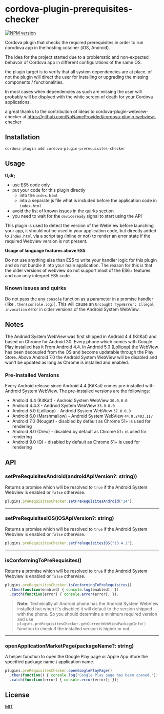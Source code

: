# cordova-plugin-prerequisites-checker

[![NPM version](https://img.shields.io/npm/v/cordova-plugin-webview-checker.svg)][npm-package-url]

Cordova plugin that checks the required prerequisites in order to run corodova app in the hosting cotainer (iOS, Android).

The idea for the project started due to a problematic and non-expected behavoir of Cordova app in different configurations of the same OS.

the plugin target is to verify that all system dependencies are at place.
of not the plugin will direct the user for installing or upgrading the missing components / functionalities.

In most cases when dependencies as such are missing the user will probably will be displyed with the white screen of death for your Cordova applications. 

a great thanks to the contribution of ideas to cordova-plugin-webview-checker at https://github.com/NoNameProvided/cordova-plugin-webview-checker

## Installation

```
cordova plugin add cordova-plugin-prerequisites-checker
```

## Usage

**tl,dr;**

- use ES5 code only
- put your code for this plugin directly 
  - into the `index.html`
  - into a separate js file what is included before the application code in `index.html`  
- avoid the list of known issues in the quirks section
- you need to wait for the `deviceready` signal to start using the API

This plugin is used to detect the version of the WebView before launching your app, it should not be used in your application code, but directly added to `index.html` via a script tag (inline or not) to render an error state if the required Webview version is not present.

**Usage of language features above ES5**

Do not use anything else than ES5 to write your handler logic for this plugin and do not bundle it into your main application. The reason for this is that the older versions of webview do not support most of the ES6+ features and can only interpret ES5 code.

### Known issues and quirks

Do not pass the any `console` function as a parameter in a promise handler (like `.then(console.log)`). This will cause an `Uncaught TypeError: Illegal invocation` error in older versions of the Android System WebView.

## Notes

The Android System WebView was first shipped in Android 4.4 (KitKat) and based on Chrome for Android 30. Every phone which comes with Google Play installed has it From Android 4.4. In Android 5.0 (Lollipop) the WebView has been decoupled from the OS and become updatable through the Play Store. Above Android 7.0 the Android System WebView will be disabled and won't be updated as long as Chrome is installed and enabled.

### Pre-installed Versions


Every Android release since Android 4.4 (KitKat) comes pre-installed with Android System WebView. The pre-installed versions are the followings:

- Android 4.4 (KitKat) - Android System WebView `30.0.0.0`
- Android 4.4.3 - Android System WebView `33.0.0.0`
- Android 5.0 (Lollipop) - Android System WebView `37.0.0.0`
- Android 6.0 (Marshmallow) - Android System WebView `44.0.2403.117`
- Android 7.0 (Nougat) - disabled by default as Chrome 51+ is used for rendering
- Android 8.0 (Oreo) - disabled by default as Chrome 51+ is used for rendering
- Android 9.0 (Q) - disabled by default as Chrome 51+ is used for rendering


## API


### setPreRequisitesAndroid(androidApiVersion?: string))

Returns a promise which will be resolved to `true` if the Android System Webview is enabled or `false` otherwise.

```js
plugins.preRequisitesChecker.setPreRequisitesAndroid("24");
```

--- 


### setPreRequisitesIOS(iOSApiVersion?: string)

Returns a promise which will be resolved to `true` if the Android System Webview is enabled or `false` otherwise.

```js
plugins.preRequisitesChecker.setPreRequisitesiOS("13.4.1");
```
--- 




### isConformingToPreRequisites()

Returns a promise which will be resolved to `true` if the Android System Webview is enabled or `false` otherwise.

```js
plugins.preRequisitesChecker.isConformingToPreRequisites()
  .then(function(enabled) { console.log(enabled); })
  .catch(function(error) { console.error(error); });
```

> **Note:** Technically all Android phone has the Android System WebView installed but when it's disabled it will default to the version shipped with the phone. So you should determine a minimum required version and use `plugins.preRequisitesChecker.getCurrentWebViewPackageInfo()` function to check if the installed version is higher or not.

--- 


### openApplicationMarketPage(packageName?: string)

A helper function to open the Google Play page or Apple App Store the specified package name / application name.

```js
plugins.preRequisitesChecker.openGooglePlayPage()
  .then(function() { console.log('Google Play page has been opened.'); })
  .catch(function(error) { console.error(error); });
```

## License

[MIT](./LICENSE)

[npm-package-url]: https://www.npmjs.com/package/cordova-plugin-prerequisites-checker